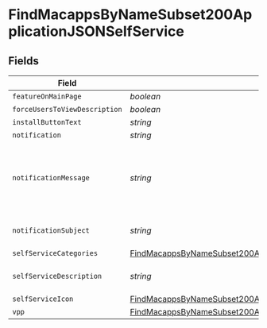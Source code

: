 # FindMacappsByNameSubset200ApplicationJSONSelfService


## Fields

| Field                                                                                                                                                                               | Type                                                                                                                                                                                | Required                                                                                                                                                                            | Description                                                                                                                                                                         | Example                                                                                                                                                                             |
| ----------------------------------------------------------------------------------------------------------------------------------------------------------------------------------- | ----------------------------------------------------------------------------------------------------------------------------------------------------------------------------------- | ----------------------------------------------------------------------------------------------------------------------------------------------------------------------------------- | ----------------------------------------------------------------------------------------------------------------------------------------------------------------------------------- | ----------------------------------------------------------------------------------------------------------------------------------------------------------------------------------- |
| `featureOnMainPage`                                                                                                                                                                 | *boolean*                                                                                                                                                                           | :heavy_minus_sign:                                                                                                                                                                  | N/A                                                                                                                                                                                 |                                                                                                                                                                                     |
| `forceUsersToViewDescription`                                                                                                                                                       | *boolean*                                                                                                                                                                           | :heavy_minus_sign:                                                                                                                                                                  | N/A                                                                                                                                                                                 |                                                                                                                                                                                     |
| `installButtonText`                                                                                                                                                                 | *string*                                                                                                                                                                            | :heavy_minus_sign:                                                                                                                                                                  | N/A                                                                                                                                                                                 | Install                                                                                                                                                                             |
| `notification`                                                                                                                                                                      | *string*                                                                                                                                                                            | :heavy_minus_sign:                                                                                                                                                                  | N/A                                                                                                                                                                                 |                                                                                                                                                                                     |
| `notificationMessage`                                                                                                                                                               | *string*                                                                                                                                                                            | :heavy_minus_sign:                                                                                                                                                                  | N/A                                                                                                                                                                                 | You can install TextWrangler by clicking this link or going to Self Service                                                                                                         |
| `notificationSubject`                                                                                                                                                               | *string*                                                                                                                                                                            | :heavy_minus_sign:                                                                                                                                                                  | N/A                                                                                                                                                                                 | TextWrangler is Available to Install                                                                                                                                                |
| `selfServiceCategories`                                                                                                                                                             | [FindMacappsByNameSubset200ApplicationJSONSelfServiceSelfServiceCategories](../../models/operations/findmacappsbynamesubset200applicationjsonselfserviceselfservicecategories.md)[] | :heavy_minus_sign:                                                                                                                                                                  | N/A                                                                                                                                                                                 |                                                                                                                                                                                     |
| `selfServiceDescription`                                                                                                                                                            | *string*                                                                                                                                                                            | :heavy_minus_sign:                                                                                                                                                                  | N/A                                                                                                                                                                                 | Installs the TextWrangler application                                                                                                                                               |
| `selfServiceIcon`                                                                                                                                                                   | [FindMacappsByNameSubset200ApplicationJSONSelfServiceSelfServiceIcon](../../models/operations/findmacappsbynamesubset200applicationjsonselfserviceselfserviceicon.md)               | :heavy_minus_sign:                                                                                                                                                                  | N/A                                                                                                                                                                                 |                                                                                                                                                                                     |
| `vpp`                                                                                                                                                                               | [FindMacappsByNameSubset200ApplicationJSONSelfServiceVpp](../../models/operations/findmacappsbynamesubset200applicationjsonselfservicevpp.md)                                       | :heavy_minus_sign:                                                                                                                                                                  | N/A                                                                                                                                                                                 |                                                                                                                                                                                     |